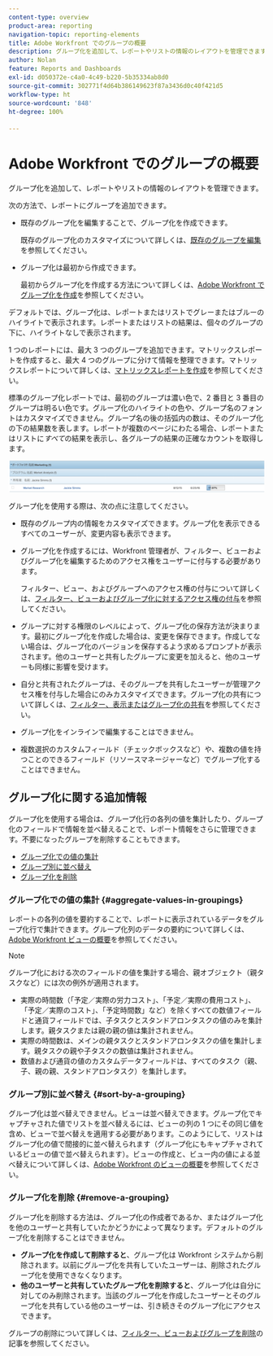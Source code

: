 ```yaml
---
content-type: overview
product-area: reporting
navigation-topic: reporting-elements
title: Adobe Workfront でのグループの概要
description: グループ化を追加して、レポートやリストの情報のレイアウトを管理できます。
author: Nolan
feature: Reports and Dashboards
exl-id: d050372e-c4a0-4c49-b220-5b35334ab8d0
source-git-commit: 302771f4d64b386149623f87a3436d0c40f421d5
workflow-type: ht
source-wordcount: '848'
ht-degree: 100%

---
```


# Adobe Workfront でのグループの概要

<!--
<p data-mc-conditions="QuicksilverOrClassic.Draft mode">(NOTE: This article was supposed to be replaced by "Groupings overview", but decided to keep this here because this is linked in too many places. "Create groupings" and "Edit existing groupings" have been added also (with videos) to replace portions of the old content here.) </p>
-->

グループ化を追加して、レポートやリストの情報のレイアウトを管理できます。

次の方法で、レポートにグループを追加できます。

* 既存のグループ化を編集することで、グループ化を作成できます。

  既存のグループ化のカスタマイズについて詳しくは、[既存のグループを編集](../../../reports-and-dashboards/reports/reporting-elements/edit-existing-groupings.md)を参照してください。

* グループ化は最初から作成できます。

  最初からグループ化を作成する方法について詳しくは、[Adobe Workfront でグループ化を作成](../../../reports-and-dashboards/reports/reporting-elements/create-groupings.md)を参照してください。

デフォルトでは、グループ化は、レポートまたはリストでグレーまたはブルーのハイライトで表示されます。レポートまたはリストの結果は、個々のグループの下に、ハイライトなしで表示されます。

1 つのレポートには、最大 3 つのグループを追加できます。マトリックスレポートを作成すると、最大 4 つのグループに分けて情報を整理できます。マトリックスレポートについて詳しくは、[マトリックスレポートを作成](../../../reports-and-dashboards/reports/creating-and-managing-reports/create-matrix-report.md)を参照してください。

標準のグループ化レポートでは、最初のグループは濃い色で、2 番目と 3 番目のグループは明るい色です。グループ化のハイライトの色や、グループ名のフォントはカスタマイズできません。グループ名の後の括弧内の数は、そのグループ化の下の結果数を表します。レポートが複数のページにわたる場合、レポートまたはリストに&#x200B;*すべて*&#x200B;の結果を表示し、各グループの結果の正確なカウントを取得します。

![サンプルのグループ化](assets/grouping-example-blue.png)

グループ化を使用する際は、次の点に注意してください。

* 既存のグループ内の情報をカスタマイズできます。グループ化を表示できるすべてのユーザーが、変更内容も表示できます。
* グループ化を作成するには、Workfront 管理者が、フィルター、ビューおよびグループ化を編集するためのアクセス権をユーザーに付与する必要があります。

  フィルター、ビュー、およびグループへのアクセス権の付与について詳しくは、[フィルター、ビューおよびグループ化に対するアクセス権の付与](../../../administration-and-setup/add-users/configure-and-grant-access/grant-access-fvg.md)を参照してください。

* グループに対する権限のレベルによって、グループ化の保存方法が決まります。最初にグループ化を作成した場合は、変更を保存できます。作成してない場合は、グループ化のバージョンを保存するよう求めるプロンプトが表示されます。他のユーザーと共有したグループに変更を加えると、他のユーザーも同様に影響を受けます。
* 自分と共有されたグループは、そのグループを共有したユーザーが管理アクセス権を付与した場合にのみカスタマイズできます。グループ化の共有について詳しくは、[フィルター、表示またはグループ化の共有](../../../reports-and-dashboards/reports/reporting-elements/share-filter-view-grouping.md)を参照してください。
* グループ化をインラインで編集することはできません。
* 複数選択のカスタムフィールド（チェックボックスなど）や、複数の値を持つことのできるフィールド（リソースマネージャーなど）でグループ化することはできません。

## グループ化に関する追加情報

グループ化を使用する場合は、グループ化行の各列の値を集計したり、グループ化のフィールドで情報を並べ替えることで、レポート情報をさらに管理できます。不要になったグループを削除することもできます。

* [グループ化での値の集計](#aggregate-values-in-groupings)
* [グループ別に並べ替え](#sort-by-a-grouping)
* [グループ化を削除](#remove-a-grouping)

### グループ化での値の集計 {#aggregate-values-in-groupings}

レポートの各列の値を要約することで、レポートに表示されているデータをグループ化行で集計できます。グループ化列のデータの要約について詳しくは、[Adobe Workfront ビューの概要](../../../reports-and-dashboards/reports/reporting-elements/views-overview.md)を参照してください。

>[!NOTE]
>
>グループ化における次のフィールドの値を集計する場合、親オブジェクト（親タスクなど）には次の例外が適用されます。
>
>* 実際の時間数（「予定／実際の労力コスト」、「予定／実際の費用コスト」、「予定／実際のコスト」、「予定時間数」など）を除くすべての数値フィールドと通貨フィールドでは、子タスクとスタンドアロンタスクの値のみを集計します。親タスクまたは親の親の値は集計されません。
>* 実際の時間数は、メインの親タスクとスタンドアロンタスクの値を集計します。親タスクの親や子タスクの数値は集計されません。
>* 数値および通貨の値のカスタムデータフィールドは、すべてのタスク（親、子、親の親、スタンドアロンタスク）を集計します。

### グループ別に並べ替え {#sort-by-a-grouping}

グループ化は並べ替えできません。ビューは並べ替えできます。グループ化でキャプチャされた値でリストを並べ替えるには、ビューの列の 1 つにその同じ値を含め、ビューで並べ替えを適用する必要があります。このようにして、リストはグループ化の値で間接的に並べ替えられます（グループ化にもキャプチャされているビューの値で並べ替えられます）。ビューの作成と、ビュー内の値による並べ替えについて詳しくは、[Adobe Workfront のビューの概要](../../../reports-and-dashboards/reports/reporting-elements/views-overview.md)を参照してください。

### グループ化を削除 {#remove-a-grouping}

グループ化を削除する方法は、グループ化の作成者であるか、またはグループ化を他のユーザーと共有していたかどうかによって異なります。デフォルトのグループ化を削除することはできません。

* **グループ化を作成して削除すると**、グループ化は Workfront システムから削除されます。以前にグループ化を共有していたユーザーは、削除されたグループ化を使用できなくなります。
* **他のユーザーと共有していたグループ化を削除すると**、グループ化は自分に対してのみ削除されます。当該のグループ化を作成したユーザーとそのグループ化を共有している他のユーザーは、引き続きそのグループ化にアクセスできます。

グループの削除について詳しくは、[フィルター、ビューおよびグループを削除](../../../reports-and-dashboards/reports/reporting-elements/remove-filters-views-groupings.md)の記事を参照してください。
